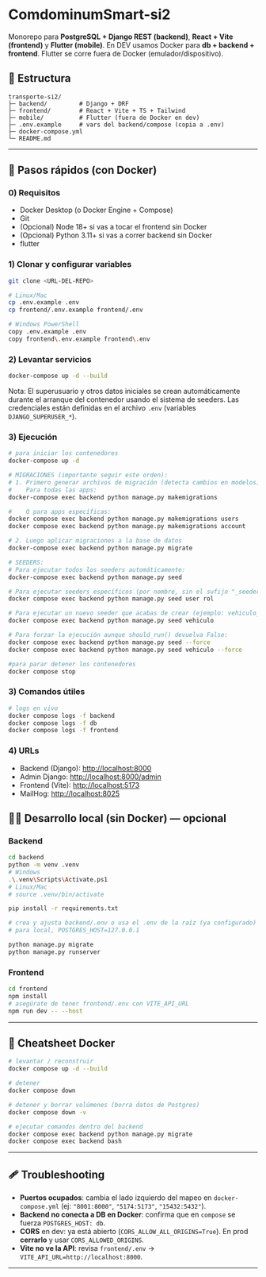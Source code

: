 # ComdominumSmart-si2

Monorepo para **PostgreSQL + Django REST (backend)**, **React + Vite (frontend)** y **Flutter (mobile)**.
En DEV usamos Docker para **db + backend + frontend**. Flutter se corre fuera de Docker (emulador/dispositivo).

## 📁 Estructura

```
transporte-si2/
├─ backend/         # Django + DRF
├─ frontend/        # React + Vite + TS + Tailwind
├─ mobile/          # Flutter (fuera de Docker en dev)
├─ .env.example     # vars del backend/compose (copia a .env)
├─ docker-compose.yml
└─ README.md
```

---

## 🚀 Pasos rápidos (con Docker)

### 0) Requisitos

- Docker Desktop (o Docker Engine + Compose)
- Git
- (Opcional) Node 18+ si vas a tocar el frontend sin Docker
- (Opcional) Python 3.11+ si vas a correr backend sin Docker
- flutter

### 1) Clonar y configurar variables

```bash
git clone <URL-DEL-REPO>

# Linux/Mac
cp .env.example .env
cp frontend/.env.example frontend/.env

# Windows PowerShell
copy .env.example .env
copy frontend\.env.example frontend\.env
```

### 2) Levantar servicios

```bash
docker-compose up -d --build
```

Nota: El superusuario y otros datos iniciales se crean automáticamente durante el arranque del contenedor usando el sistema de seeders. Las credenciales están definidas en el archivo `.env` (variables `DJANGO_SUPERUSER_*`).

### 3) Ejecución

```bash
# para iniciar los contenedores
docker-compose up -d

# MIGRACIONES (importante seguir este orden):
# 1. Primero generar archivos de migración (detecta cambios en modelos)
#    Para todas las apps:
docker-compose exec backend python manage.py makemigrations

#    O para apps específicas:
docker compose exec backend python manage.py makemigrations users
docker compose exec backend python manage.py makemigrations account

# 2. Luego aplicar migraciones a la base de datos
docker-compose exec backend python manage.py migrate

# SEEDERS:
# Para ejecutar todos los seeders automáticamente:
docker-compose exec backend python manage.py seed

# Para ejecutar seeders específicos (por nombre, sin el sufijo "_seeder"):
docker compose exec backend python manage.py seed user rol

# Para ejecutar un nuevo seeder que acabas de crear (ejemplo: vehiculo_seeder.py):
docker compose exec backend python manage.py seed vehiculo

# Para forzar la ejecución aunque should_run() devuelva False:
docker compose exec backend python manage.py seed --force
docker compose exec backend python manage.py seed vehiculo --force

#para parar detener los contenedores
docker compose stop
```

### 3) Comandos útiles

```bash
# logs en vivo
docker compose logs -f backend
docker compose logs -f db
docker compose logs -f frontend

```

### 4) URLs

- Backend (Django): [http://localhost:8000](http://localhost:8000)
- Admin Django: [http://localhost:8000/admin](http://localhost:8000/admin)
- Frontend (Vite): [http://localhost:5173](http://localhost:5173)
- MailHog: [http://localhost:8025](http://localhost:8025/)

## 🧑‍💻 Desarrollo local (sin Docker) — opcional

### Backend

```bash
cd backend
python -m venv .venv
# Windows
.\.venv\Scripts\Activate.ps1
# Linux/Mac
# source .venv/bin/activate

pip install -r requirements.txt

# crea y ajusta backend/.env o usa el .env de la raíz (ya configurado)
# para local, POSTGRES_HOST=127.0.0.1

python manage.py migrate
python manage.py runserver
```

### Frontend

```bash
cd frontend
npm install
# asegúrate de tener frontend/.env con VITE_API_URL
npm run dev -- --host
```

---

## 🧰 Cheatsheet Docker

```bash
# levantar / reconstruir
docker compose up -d --build

# detener
docker compose down

# detener y borrar volúmenes (borra datos de Postgres)
docker compose down -v

# ejecutar comandos dentro del backend
docker compose exec backend python manage.py migrate
docker compose exec backend bash
```

---

## 🩹 Troubleshooting

- **Puertos ocupados**: cambia el lado izquierdo del mapeo en `docker-compose.yml`
  (ej: `"8001:8000"`, `"5174:5173"`, `"15432:5432"`).
- **Backend no conecta a DB en Docker**: confirma que en `compose` se fuerza `POSTGRES_HOST: db`.
- **CORS** en dev: ya está abierto (`CORS_ALLOW_ALL_ORIGINS=True`). En prod **cerrarlo** y usar `CORS_ALLOWED_ORIGINS`.
- **Vite no ve la API**: revisa `frontend/.env` → `VITE_API_URL=http://localhost:8000`.

---

